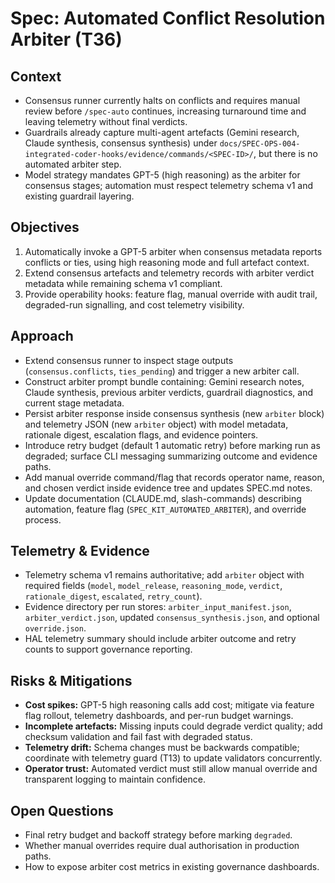 # Spec: Automated Conflict Resolution Arbiter (T36)

## Context
- Consensus runner currently halts on conflicts and requires manual review before `/spec-auto` continues, increasing turnaround time and leaving telemetry without final verdicts.
- Guardrails already capture multi-agent artefacts (Gemini research, Claude synthesis, consensus synthesis) under `docs/SPEC-OPS-004-integrated-coder-hooks/evidence/commands/<SPEC-ID>/`, but there is no automated arbiter step.
- Model strategy mandates GPT-5 (high reasoning) as the arbiter for consensus stages; automation must respect telemetry schema v1 and existing guardrail layering.

## Objectives
1. Automatically invoke a GPT-5 arbiter when consensus metadata reports conflicts or ties, using high reasoning mode and full artefact context.
2. Extend consensus artefacts and telemetry records with arbiter verdict metadata while remaining schema v1 compliant.
3. Provide operability hooks: feature flag, manual override with audit trail, degraded-run signalling, and cost telemetry visibility.

## Approach
- Extend consensus runner to inspect stage outputs (`consensus.conflicts`, `ties_pending`) and trigger a new arbiter call.
- Construct arbiter prompt bundle containing: Gemini research notes, Claude synthesis, previous arbiter verdicts, guardrail diagnostics, and current stage metadata.
- Persist arbiter response inside consensus synthesis (new `arbiter` block) and telemetry JSON (new `arbiter` object) with model metadata, rationale digest, escalation flags, and evidence pointers.
- Introduce retry budget (default 1 automatic retry) before marking run as degraded; surface CLI messaging summarizing outcome and evidence paths.
- Add manual override command/flag that records operator name, reason, and chosen verdict inside evidence tree and updates SPEC.md notes.
- Update documentation (CLAUDE.md, slash-commands) describing automation, feature flag (`SPEC_KIT_AUTOMATED_ARBITER`), and override process.

## Telemetry & Evidence
- Telemetry schema v1 remains authoritative; add `arbiter` object with required fields (`model`, `model_release`, `reasoning_mode`, `verdict`, `rationale_digest`, `escalated`, `retry_count`).
- Evidence directory per run stores: `arbiter_input_manifest.json`, `arbiter_verdict.json`, updated `consensus_synthesis.json`, and optional `override.json`.
- HAL telemetry summary should include arbiter outcome and retry counts to support governance reporting.

## Risks & Mitigations
- **Cost spikes:** GPT-5 high reasoning calls add cost; mitigate via feature flag rollout, telemetry dashboards, and per-run budget warnings.
- **Incomplete artefacts:** Missing inputs could degrade verdict quality; add checksum validation and fail fast with degraded status.
- **Telemetry drift:** Schema changes must be backwards compatible; coordinate with telemetry guard (T13) to update validators concurrently.
- **Operator trust:** Automated verdict must still allow manual override and transparent logging to maintain confidence.

## Open Questions
- Final retry budget and backoff strategy before marking `degraded`.
- Whether manual overrides require dual authorisation in production paths.
- How to expose arbiter cost metrics in existing governance dashboards.
